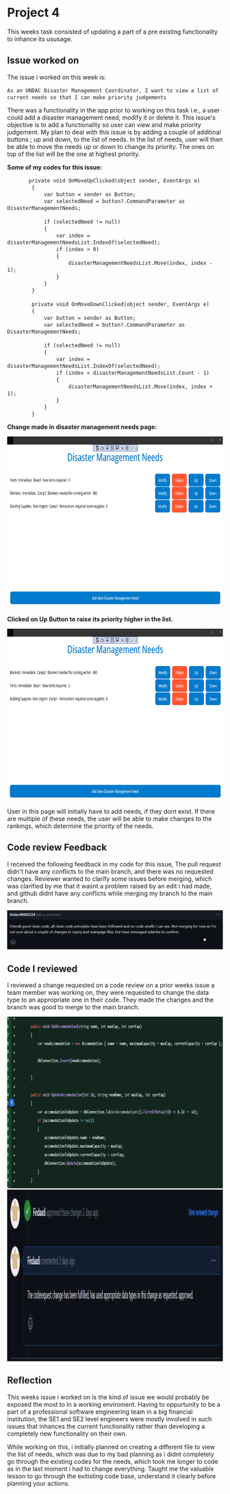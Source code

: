 # Project 4

This weeks task consisted of updating a part of a pre existing functionality to inhance its ususage.

## Issue worked on

The issue i worked on this week is:
```
As an UNDAC Disaster Management Coordinator, I want to view a list of current needs so that I can make priority judgements
```

There was a functionality in the app prior to working on this task i.e., a user could add a disaster management need, modify it or delete it.
This issue's objective is to add a functionality so user can view and make priority judgement. My plan to deal with this issue is by adding a couple of additinal buttons
; up and down, to the list of needs. In the list of needs, user will then be able to move the needs up or down to change its priority. The ones on top of the list will be 
the one at highest priority. 

__Some of my codes for this issue:__ 

```
       private void OnMoveUpClicked(object sender, EventArgs e)
        {
            var button = sender as Button;
            var selectedNeed = button?.CommandParameter as DisasterManagementNeeds;

            if (selectedNeed != null)
            {
                var index = disasterManagementNeedsList.IndexOf(selectedNeed);
                if (index > 0)
                {
                    disasterManagementNeedsList.Move(index, index - 1);
                }
            }
        }

        private void OnMoveDownClicked(object sender, EventArgs e)
        {
            var button = sender as Button;
            var selectedNeed = button?.CommandParameter as DisasterManagementNeeds;

            if (selectedNeed != null)
            {
                var index = disasterManagementNeedsList.IndexOf(selectedNeed);
                if (index < disasterManagementNeedsList.Count - 1)
                {
                    disasterManagementNeedsList.Move(index, index + 1);
                }
            }
        }
```

__Change made in disaster management needs page:__

<img src="https://github.com/Findaadi/Personal_Portfolio/blob/main/images/disaster1.png" width="700" height="400">

__Clicked on Up Button to raise its priority higher in the list.__

<img src="https://github.com/Findaadi/Personal_Portfolio/blob/main/images/disaster2.png" width="700" height="400">


User in this page will initially have to add needs, if they dont exist. If there are multiple of these needs, the user will be able to make changes to the 
rankings, which determine the priority of the needs. 

## Code review Feedback

I received the following feedback in my code for this issue, The pull request didn't have any conflicts to the main branch, and there was no requested changes. 
Reviewer wanted to clarify some issues before merging, which was clarified by me that it wasnt a problem raised by an edit i had made, and github didnt have any conflicts while merging
my branch to the main branch.

<img src="https://github.com/Findaadi/Personal_Portfolio/blob/main/images/cleancode3.png" >



## Code I reviewed

I reviewed a change requested on a code review on a prior weeks issue a team member was working on, they were requested to change the data
type to an appropriate one in their code. They made the changes and the branch was good to merge to the main branch. 

<img src="https://github.com/Findaadi/Personal_Portfolio/blob/main/images/aidan57.png" width="700" height="400">

<img src="https://github.com/Findaadi/Personal_Portfolio/blob/main/images/aidan58.png" width="700" height="400">


## Reflection

This weeks issue i worked on is the kind of issue we would probably be exposed the most to in a working enviroment. 
Having to oppurtunity to be a part of a professional software engineering team in a big financial institution, the SE1 and SE2 level
engineers were mostly involved in such issues that inhances the current functionality rather than developing a completely new functionality on their own.

While working on this, i initially planned on creating a different file to view the list of needs, which was due to my bad planning
as i didnt completely go through the existing codes for the needs, which took me longer to code as in the last moment i had to change everything. 
Taught me the valuable lesson to go through the exitisting code base, understand it clearly before planning your actions.
